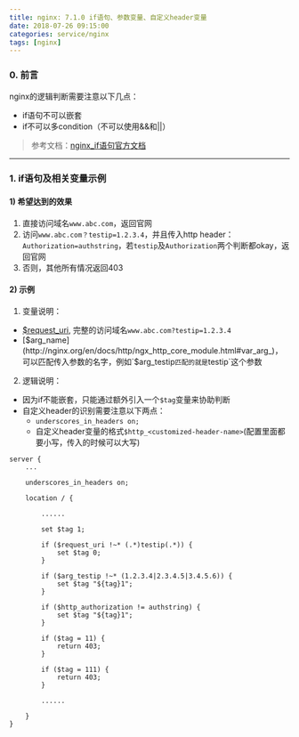 ```yaml
---
title: nginx: 7.1.0 if语句、参数变量、自定义header变量
date: 2018-07-26 09:15:00
categories: service/nginx
tags: [nginx]
---
```


### 0. 前言
nginx的逻辑判断需要注意以下几点：
- if语句不可以嵌套
- if不可以多condition（不可以使用&&和||）

> 参考文档：[nginx_if语句官方文档](http://nginx.org/en/docs/http/ngx_http_rewrite_module.html#if)

---

### 1. if语句及相关变量示例
#### 1) 希望达到的效果
1. 直接访问域名`www.abc.com`，返回官网
2. 访问`www.abc.com？testip=1.2.3.4`，并且传入http header：`Authorization=authstring`，若`testip`及`Authorization`两个判断都okay，返回官网
3. 否则，其他所有情况返回403

#### 2) 示例
1. 变量说明：
  - [$request_uri](http://nginx.org/en/docs/http/ngx_http_core_module.html#var_request_uri), 完整的访问域名`www.abc.com?testip=1.2.3.4`
  - [$arg_name](http://nginx.org/en/docs/http/ngx_http_core_module.html#var_arg_)，可以匹配传入参数的名字，例如`$arg_testip`匹配的就是`testip`这个参数
2. 逻辑说明：
  - 因为if不能嵌套，只能通过额外引入一个`$tag`变量来协助判断
  - 自定义header的识别需要注意以下两点：
    - `underscores_in_headers on;`
    - 自定义header变量的格式`$http_<customized-header-name>`(配置里面都要小写，传入的时候可以大写)

```
server {
	...

    underscores_in_headers on;

    location / {

        ......

        set $tag 1;

        if ($request_uri !~* (.*)testip(.*)) {
            set $tag 0;
        }

        if ($arg_testip !~* (1.2.3.4|2.3.4.5|3.4.5.6)) {
            set $tag "${tag}1";
        }

        if ($http_authorization != authstring) {
            set $tag "${tag}1";
        }

        if ($tag = 11) {
            return 403;
        }

        if ($tag = 111) {
            return 403;
        }

        ......

    }
}
```
